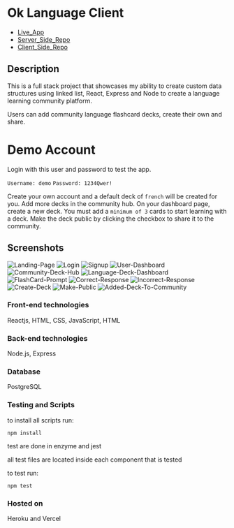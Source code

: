 # Ok Language Client

- [Live_App](https://ok-la-client.vercel.app/)
- [Server_Side_Repo](https://github.com/RShuken/ok-la-server)
- [Client_Side_Repo](https://github.com/RShuken/ok-la-client)

## Description

This is a full stack project that showcases my ability to create custom data structures using linked list, React, Express and Node to create a language learning community platform.

Users can add community language flashcard decks, create their own and share.

# Demo Account

Login with this user and password to test the app.

`Username: demo`
`Password: 1234Qwer!`

Create your own account and a default deck of `french` will be created for you. Add more decks in the community hub. On your dashboard page, create a new deck. You must add a `minimum of 3` cards to start learning with a deck. Make the deck public by clicking the checkbox to share it to the community.

## Screenshots

![Landing-Page](./src/images/1.png)
![Login](./src/images/2.png)
![Signup](./src/images/3.png)
![User-Dashboard](./src/images/4.png)
![Community-Deck-Hub](./src/images/5.png)
![Language-Deck-Dashboard](./src/images/6.png)
![FlashCard-Prompt](./src/images/7.png)
![Correct-Response](./src/images/8.png)
![Incorrect-Response](./src/images/9.png)
![Create-Deck](./src/images/10.png)
![Make-Public](./src/images/11.png)
![Added-Deck-To-Community](./src/images/12.png)

### Front-end technologies

Reactjs, HTML, CSS, JavaScript, HTML

### Back-end technologies

Node.js, Express

### Database

PostgreSQL

### Testing and Scripts

to install all scripts run:

`npm install`

test are done in enzyme and jest

all test files are located inside each component that is tested

to test run:

`npm test`

### Hosted on

Heroku and Vercel
